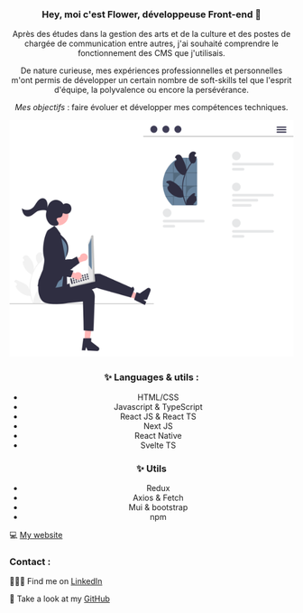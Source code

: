 <center>

### Hey, moi c'est Flower, développeuse Front-end 👋
  
Après des études dans la gestion des arts et de la culture et des postes de chargée de communication entre autres, j'ai souhaité comprendre le fonctionnement des CMS que j'utilisais.


De nature curieuse, mes expériences professionnelles et personnelles m'ont permis de développer un certain nombre de soft-skills tel que l'esprit d'équipe, la polyvalence ou encore la persévérance.

*Mes objectifs* : faire évoluer et développer mes compétences techniques.

 ![undraw_web_development](undraw_web_development_0l6v.svg)
 
### ✨ Languages & utils : 
- HTML/CSS
- Javascript & TypeScript
- React JS & React TS
- Next JS
- React Native
- Svelte TS
  
### ✨  Utils
- Redux
- Axios & Fetch
- Mui & bootstrap
- npm
  
</center>


💻 [My website](https://flower-dev.github.io)

### Contact :


👩🏼‍💻 Find me on [LinkedIn](https://frama.link/lienversmonlinkedin)

:file_folder: Take a look at my [GitHub](https://github.com/Flower-dev)
<!--
**Flower-dev/Flower-dev** is a ✨ _special_ ✨ repository because its `README.md` (this file) appears on your GitHub profile.

Here are some ideas to get you started:

- 🔭 I’m currently working on ...
- 🌱 I’m currently learning ...
- 👯 I’m looking to collaborate on ...
- 🤔 I’m looking for help with ...
- 💬 Ask me about ...
- 📫 How to reach me: ...
- 😄 Pronouns: ...
- ⚡ Fun fact: ...
-->
